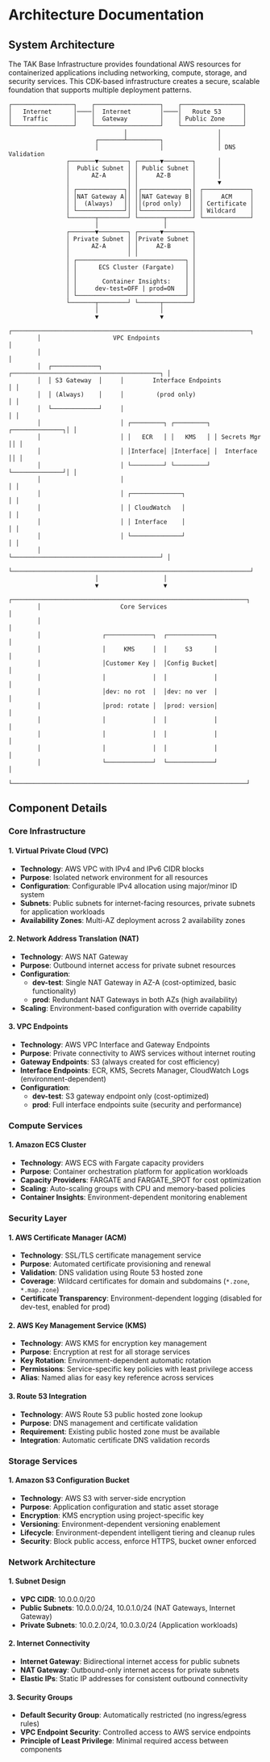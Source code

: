 # Architecture Documentation

## System Architecture

The TAK Base Infrastructure provides foundational AWS resources for containerized applications including networking, compute, storage, and security services. This CDK-based infrastructure creates a secure, scalable foundation that supports multiple deployment patterns.

```
┌─────────────────┐    ┌──────────────────┐    ┌─────────────────┐
│   Internet      │────│  Internet        │────│   Route 53      │
│   Traffic       │    │  Gateway         │    │ Public Zone     │
└─────────────────┘    └──────────────────┘    └─────────────────┘
                                │                         │
                        ┌───────┴─────────┐               │
                        │                 │               │ DNS Validation
                ┌───────▼────────┐ ┌──────▼────────┐      │
                │  Public Subnet │ │ Public Subnet │      │
                │      AZ-A      │ │     AZ-B      │      │
                │                │ │               │      ▼
                │ ┌─────────────┐│ │┌─────────────┐│ ┌─────────────┐
                │ │NAT Gateway A││ ││NAT Gateway B││ │     ACM     │
                │ │  (Always)   ││ ││(prod only)  ││ │ Certificate │
                │ └─────────────┘│ │└─────────────┘│ │ Wildcard    │
                └───────┬────────┘ └───────┬───────┘ └─────────────┘
                        │                  │
                ┌───────▼────────┐ ┌──────▼────────┐
                │ Private Subnet │ │Private Subnet │
                │      AZ-A      │ │     AZ-B      │
                │                │ │               │
                │ ┌──────────────────────────────┐ │
                │ │      ECS Cluster (Fargate)   │ │
                │ │                              │ │
                │ │       Container Insights:    │ │ 
                │ │     dev-test=OFF | prod=ON   │ │
                │ └──────────────────────────────┘ │
                └───────┬────────┘ └──────┬────────┘
                        │                 │
                        ▼                 ▼
        ┌──────────────────────────────────────────────────────────────────┐
        │                    VPC Endpoints                                 │
        │                                                                  │
        │  ┌─────────────┐     ┌─────────────────────────────────────────┐ │
        │  │ S3 Gateway  │     │        Interface Endpoints              │ │
        │  │ (Always)    │     │         (prod only)                     │ │
        │  └─────────────┘     │                                         │ │
        │                      │ ┌─────────┐ ┌─────────┐ ┌──────────────┐│ │
        │                      │ │   ECR   │ │   KMS   │ │ Secrets Mgr  ││ │
        │                      │ │Interface│ │Interface│ │  Interface   ││ │
        │                      │ └─────────┘ └─────────┘ └──────────────┘│ │
        │                      │                                         │ │
        │                      │ ┌──────────────┐                        │ │
        │                      │ │ CloudWatch   │                        │ │
        │                      │ │ Interface    │                        │ │
        │                      │ └──────────────┘                        │ │
        │                      └─────────────────────────────────────────┘ │
        └──────────────────────────────────────────────────────────────────┘
                        │                  │
                        ▼                  ▼
        ┌─────────────────────────────────────────────────────────────────┐
        │                      Core Services                              │
        │                                                                 │
        │                 ┌─────────────┐  ┌─────────────┐                │
        │                 │     KMS     │  │     S3      │                │
        │                 │Customer Key │  │Config Bucket│                │
        │                 │             │  │             │                │
        │                 │dev: no rot  │  │dev: no ver  │                │
        │                 │prod: rotate │  │prod: version│                │
        │                 │             │  │             │                │
        │                 │             │  │             │                │
        │                 │             │  │             │                │
        │                 └─────────────┘  └─────────────┘                │
        └─────────────────────────────────────────────────────────────────┘
```

## Component Details

### Core Infrastructure

#### 1. Virtual Private Cloud (VPC)
- **Technology**: AWS VPC with IPv4 and IPv6 CIDR blocks
- **Purpose**: Isolated network environment for all resources
- **Configuration**: Configurable IPv4 allocation using major/minor ID system
- **Subnets**: Public subnets for internet-facing resources, private subnets for application workloads
- **Availability Zones**: Multi-AZ deployment across 2 availability zones

#### 2. Network Address Translation (NAT)
- **Technology**: AWS NAT Gateway
- **Purpose**: Outbound internet access for private subnet resources
- **Configuration**: 
  - **dev-test**: Single NAT Gateway in AZ-A (cost-optimized, basic functionality)
  - **prod**: Redundant NAT Gateways in both AZs (high availability)
- **Scaling**: Environment-based configuration with override capability

#### 3. VPC Endpoints
- **Technology**: AWS VPC Interface and Gateway Endpoints
- **Purpose**: Private connectivity to AWS services without internet routing
- **Gateway Endpoints**: S3 (always created for cost efficiency)
- **Interface Endpoints**: ECR, KMS, Secrets Manager, CloudWatch Logs (environment-dependent)
- **Configuration**:
  - **dev-test**: S3 gateway endpoint only (cost-optimized)
  - **prod**: Full interface endpoints suite (security and performance)

### Compute Services

#### 1. Amazon ECS Cluster
- **Technology**: AWS ECS with Fargate capacity providers
- **Purpose**: Container orchestration platform for application workloads
- **Capacity Providers**: FARGATE and FARGATE_SPOT for cost optimization
- **Scaling**: Auto-scaling groups with CPU and memory-based policies
- **Container Insights**: Environment-dependent monitoring enablement

### Security Layer

#### 1. AWS Certificate Manager (ACM)
- **Technology**: SSL/TLS certificate management service
- **Purpose**: Automated certificate provisioning and renewal
- **Validation**: DNS validation using Route 53 hosted zone
- **Coverage**: Wildcard certificates for domain and subdomains (`*.zone`, `*.map.zone`)
- **Certificate Transparency**: Environment-dependent logging (disabled for dev-test, enabled for prod)

#### 2. AWS Key Management Service (KMS)
- **Technology**: AWS KMS for encryption key management
- **Purpose**: Encryption at rest for all storage services
- **Key Rotation**: Environment-dependent automatic rotation
- **Permissions**: Service-specific key policies with least privilege access
- **Alias**: Named alias for easy key reference across services

#### 3. Route 53 Integration
- **Technology**: AWS Route 53 public hosted zone lookup
- **Purpose**: DNS management and certificate validation
- **Requirement**: Existing public hosted zone must be available
- **Integration**: Automatic certificate DNS validation records

### Storage Services

#### 1. Amazon S3 Configuration Bucket
- **Technology**: AWS S3 with server-side encryption
- **Purpose**: Application configuration and static asset storage
- **Encryption**: KMS encryption using project-specific key
- **Versioning**: Environment-dependent versioning enablement
- **Lifecycle**: Environment-dependent intelligent tiering and cleanup rules
- **Security**: Block public access, enforce HTTPS, bucket owner enforced

### Network Architecture

#### 1. Subnet Design
- **VPC CIDR**: 10.0.0.0/20
- **Public Subnets**: 10.0.0.0/24, 10.0.1.0/24 (NAT Gateways, Internet Gateway)
- **Private Subnets**: 10.0.2.0/24, 10.0.3.0/24 (Application workloads)

#### 2. Internet Connectivity
- **Internet Gateway**: Bidirectional internet access for public subnets
- **NAT Gateway**: Outbound-only internet access for private subnets
- **Elastic IPs**: Static IP addresses for consistent outbound connectivity

#### 3. Security Groups
- **Default Security Group**: Automatically restricted (no ingress/egress rules)
- **VPC Endpoint Security**: Controlled access to AWS service endpoints
- **Principle of Least Privilege**: Minimal required access between components

